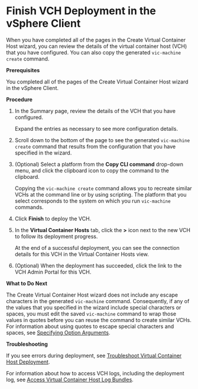 # Finish VCH Deployment in the vSphere Client #

When you have completed all of the pages in the Create Virtual Container Host wizard, you can review the details of the virtual container host (VCH) that you have configured. You can also copy the generated `vic-machine create` command. 

**Prerequisites**

You completed all of the pages of the Create Virtual 
Container Host wizard in the vSphere Client.

**Procedure**

1. In the Summary page, review the details of the VCH that you have configured.

    Expand the entries as necessary to see more configuration details.
2. Scroll down to the bottom of the page to see the generated `vic-machine create` command that results from the configuration that you have specified in the wizard.
3. (Optional) Select a platform from the **Copy CLI command** drop-down menu, and click the clipboard icon to copy the command to the clipboard.

    Copying the `vic-machine create` command allows you to recreate similar VCHs at the command line or by using scripting. The platform that you select corresponds to the system on which you run `vic-machine` commands.
4. Click **Finish** to deploy the VCH.
5. In the **Virtual Container Hosts** tab, click the **>** icon next to the new VCH to follow its deployment progress.

    At the end of a successful deployment, you can see the connection details for this VCH in the Virtual Container Hosts view.
6. (Optional) When the deployment has succeeded, click the link to the VCH Admin Portal for this VCH.

**What to Do Next**

The Create Virtual Container Host wizard does not include any escape characters in the generated `vic-machine` command. Consequently, if any of the values that you specified in the wizard include special characters or spaces, you must edit the saved `vic-machine` command to wrap those values in quotes before you can reuse the command to create similar VCHs. For information about using quotes to escape special characters and spaces, see [Specifying Option Arguments](running_vicmachine_cmds.md#args). 

**Troubleshooting**

If you see errors during deployment, see [Troubleshoot Virtual Container Host Deployment](ts_deploy_vch.md).

For information about how to access VCH logs, including the deployment log, see [Access Virtual Container Host Log Bundles](log_bundles.md).